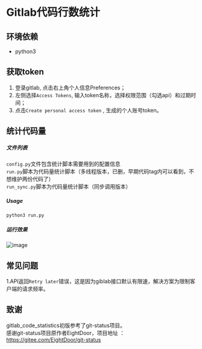 # Gitlab代码行数统计

## 环境依赖
* python3

## 获取token
1. 登录gitlab, 点击右上角个人信息Preferences； 
2. 左侧选择`Access Tokens`, 输入token名称，选择权限范围（勾选api）和过期时间；
3. 点击`Create personal access token` , 生成的个人账号token。

## 统计代码量
##### 文件列表
`config.py`文件包含统计脚本需要用到的配置信息  
`run.py`脚本为代码量统计脚本（多线程版本，已删，早期代码tag内可以看到，不想维护两份代码了）  
`run_sync.py`脚本为代码量统计脚本（同步调用版本）  
##### Usage
```
python3 run.py
```

##### 运行效果
![image](https://user-images.githubusercontent.com/2928791/135256781-564176b5-4892-486b-a2a4-a4be16d43335.png)

## 常见问题
1.API返回`Retry later`错误，这是因为giblab接口默认有限速，解决方案为限制客户端的请求频率。    


## 致谢
gitlab_code_statistics初版参考了git-status项目。  
感谢git-status项目原作者EightDoor，项目地址 ：https://gitee.com/EightDoor/git-status
